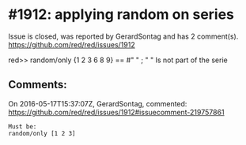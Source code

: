 
#1912: applying random on series
================================================================================
Issue is closed, was reported by GerardSontag and has 2 comment(s).
<https://github.com/red/red/issues/1912>

red>> random/only {1 2 3 6 8 9}
== #" "                                               ; " " Is not part of the serie



Comments:
--------------------------------------------------------------------------------

On 2016-05-17T15:37:07Z, GerardSontag, commented:
<https://github.com/red/red/issues/1912#issuecomment-219757861>

    Must be:
    random/only [1 2 3]

